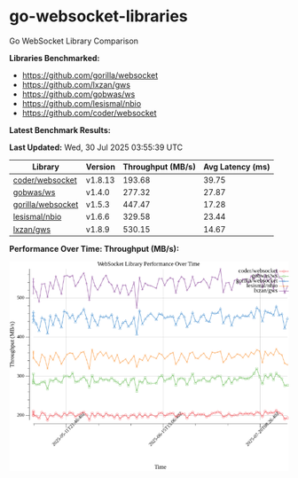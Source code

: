 # go-websocket-libraries

Go WebSocket Library Comparison

**Libraries Benchmarked:**

- https://github.com/gorilla/websocket
- https://github.com/lxzan/gws
- https://github.com/gobwas/ws
- https://github.com/lesismal/nbio
- https://github.com/coder/websocket

**Latest Benchmark Results:**

<!-- BENCHMARK_TABLE_START -->
**Last Updated:** Wed, 30 Jul 2025 03:55:39 UTC

| Library                                         | Version         | Throughput (MB/s) | Avg Latency (ms) |
| ----------------------------------------------- | --------------- | ----------------- | ---------------- |
| [coder/websocket](https://github.com/coder/websocket) | v1.8.13 | 193.68 | 39.75 |
| [gobwas/ws](https://github.com/gobwas/ws) | v1.4.0 | 277.32 | 27.87 |
| [gorilla/websocket](https://github.com/gorilla/websocket) | v1.5.3 | 447.47 | 17.28 |
| [lesismal/nbio](https://github.com/lesismal/nbio) | v1.6.6 | 329.58 | 23.44 |
| [lxzan/gws](https://github.com/lxzan/gws) | v1.8.9 | 530.15 | 14.67 |
<!-- BENCHMARK_TABLE_END -->

**Performance Over Time: Throughput (MB/s):**

![Benchmark Performance Graph](benchmark_performance.png)